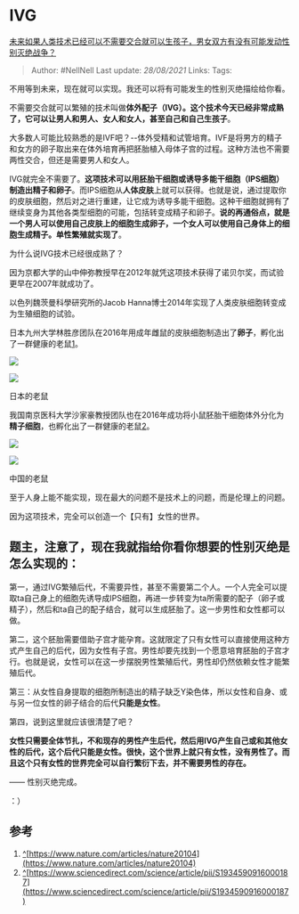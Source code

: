 # IVG
[未来如果人类技术已经可以不需要交合就可以生孩子，男女双方有没有可能发动性别灭绝战争？](https://www.zhihu.com/question/399611313/answer/1281809536)

> Author: #NellNell 
Last update: *28/08/2021* 
Links:
Tags: 


  

不用等到未来，现在就可以实现。我还可以将有可能发生的性别灭绝描绘给你看。

不需要交合就可以繁殖的技术叫做**体外配子（IVG）。**这个技术今天已经非常成熟了，它可以让**男人和男人、女人和女人，甚至自己和自己生孩子**。

大多数人可能比较熟悉的是IVF吧？--体外受精和试管培育。IVF是将男方的精子和女方的卵子取出来在体外培育再把胚胎植入母体子宫的过程。这种方法也不需要两性交合，但还是需要男人和女人。

IVG就完全不需要了。**这项技术可以用胚胎干细胞或诱导多能干细胞（IPS细胞）制造出精子和卵子**。而IPS细胞从**人体皮肤**上就可以获得。也就是说，通过提取你的皮肤细胞，然后对之进行重建，让它成为诱导多能干细胞。这种干细胞就拥有了继续变身为其他各类型细胞的可能，包括转变成精子和卵子。**说的再通俗点，就是一个男人可以使用自己皮肤上的细胞生成卵子，一个女人可以使用自己身体上的细胞生成精子。单性繁殖就实现了**。

为什么说IVG技术已经很成熟了？

因为京都大学的山中伸弥教授早在2012年就凭这项技术获得了诺贝尔奖，而试验更早在2007年就成功了。

以色列魏茨曼科學研究所的Jacob Hanna博士2014年实现了人类皮肤细胞转变成为生殖细胞的试验。

日本九州大学林胜彦团队在2016年用成年雌鼠的皮肤细胞制造出了**卵子**，孵化出了一群健康的老鼠[1](#ref_1)。

![](https://pica.zhimg.com/50/v2-e979df626e2852f72e8d8dff841d7145_720w.jpg?source=c8b7c179)

![](https://pica.zhimg.com/80/v2-e979df626e2852f72e8d8dff841d7145_720w.jpg?source=c8b7c179)

日本的老鼠

我国南京医科大学沙家豪教授团队也在2016年成功将小鼠胚胎干细胞体外分化为**精子细胞**，也孵化出了一群健康的老鼠[2](#ref_2)。

![](https://pic3.zhimg.com/50/v2-d0a702557d54f37b209db43b71bc90b2_720w.jpg?source=c8b7c179)

![](https://pic3.zhimg.com/80/v2-d0a702557d54f37b209db43b71bc90b2_720w.jpg?source=c8b7c179)

中国的老鼠

至于人身上能不能实现，现在最大的问题不是技术上的问题，而是伦理上的问题。

因为这项技术，完全可以创造一个【只有】女性的世界。

## 题主，注意了，现在我就指给你看你想要的性别灭绝是怎么实现的：

第一，通过IVG繁殖后代，不需要异性，甚至不需要第二个人。一个人完全可以提取ta自己身上的细胞先诱导成IPS细胞，再进一步转变为ta所需要的配子（卵子或精子），然后和ta自己的配子结合，就可以生成胚胎了。这一步男性和女性都可以做。

第二，这个胚胎需要借助子宫才能孕育。这就限定了只有女性可以直接使用这种方式产生自己的后代，因为女性有子宫。男性却要先找到一个愿意培育胚胎的子宫才行。也就是说，女性可以在这一步摆脱男性繁殖后代，男性却仍然依赖女性才能繁殖后代。

第三：从女性自身提取的细胞所制造出的精子缺乏Y染色体，所以女性和自身、或与另一位女性的卵子结合的后代**只能是女性**。

第四，说到这里就应该很清楚了吧？

**女性只需要全体节扎，不和现存的男性产生后代，然后用IVG产生自己或和其他女性的后代，这个后代只能是女性。很快，这个世界上就只有女性，没有男性了。而且这个只有女性的世界完全可以自行繁衍下去，并不需要男性的存在。**

—— 性别灭绝完成。

：）

## 参考

1.  [^](#ref_1_0)[https://www.nature.com/articles/nature20104](https://www.nature.com/articles/nature20104)
2.  [^](#ref_2_0)[https://www.sciencedirect.com/science/article/pii/S1934590916000187](https://www.sciencedirect.com/science/article/pii/S1934590916000187)